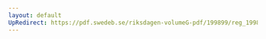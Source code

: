 ```yaml
---
layout: default
UpRedirect: https://pdf.swedeb.se/riksdagen-volumeG-pdf/199899/reg_199899/reg_199899_0235.pdf
---
```

